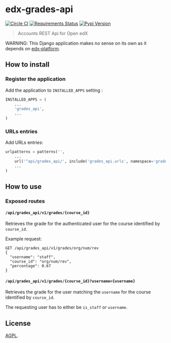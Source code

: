 # edx-grades-api

[![Circle CI](https://circleci.com/gh/IONISx/edx-grades-api.svg?style=svg)](https://circleci.com/gh/IONISx/edx-grades-api)
[![Requirements Status](https://requires.io/github/IONISx/edx-grades-api/requirements.svg?branch=master)](https://requires.io/github/IONISx/edx-grades-api/requirements/?branch=master)
[![Pypi Version](https://img.shields.io/pypi/v/edx-grades-api.svg)](https://pypi.python.org/pypi/edx-grades-api)

> Accounts REST Api for Open edX

WARNING: This Django application makes no sense on its own as it depends on [edx-platform](https://github.com/edx/edx-platform).

## How to install

### Register the application

Add the application to `INSTALLED_APPS` setting :

```python
INSTALLED_APPS = (
    ...
    'grades_api',
    ...
)
```

### URLs entries

Add URLs entries:

```python
urlpatterns = patterns('',
    ...
    url('^api/grades_api/', include('grades_api.urls', namespace='grades_api'))
    ...
)
```


## How to use

### Exposed routes

#### `/api/grades_api/v1/grades/{course_id}`

Retrieves the grade for the authenticated user for the course identified by `course_id`.

Example request:

```
GET /api/grades_api/v1/grades/org/num/rev
{
  "username": "staff",
  "course_id": "org/num/rev",
  "percentage": 0.67
}
```

#### `/api/grades_api/v1/grades/{course_id}?username={username}`

Retrieves the grade for the user matching the `username` for the course identified by `course_id`.

The requesting user has to either be `is_staff` or `username`.

## License

[AGPL](https://en.wikipedia.org/wiki/Affero_General_Public_License).
